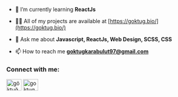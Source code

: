 

- 🌱 I’m currently learning **ReactJs**

- 👨‍💻 All of my projects are available at [https://goktug.bio/](https://goktug.bio/)

- 💬 Ask me about **Javascript, ReactJs, Web Design, SCSS, CSS**

- 📫 How to reach me **goktugkarabulut97@gmail.com**

<h3 align="left">Connect with me:</h3>
<p align="left">
<a href="https://linkedin.com/in/göktuğ-karabulut-153a64191/?originalSubdomain=tr" target="blank"><img align="center" src="https://raw.githubusercontent.com/rahuldkjain/github-profile-readme-generator/master/src/images/icons/Social/linked-in-alt.svg" alt="göktuğ karabulut" height="30" width="40" /></a>
<a href="https://instagram.com/goktugkrblt" target="blank"><img align="center" src="https://raw.githubusercontent.com/rahuldkjain/github-profile-readme-generator/master/src/images/icons/Social/instagram.svg" alt="goktugkrblt" height="30" width="40" /></a>
</p>

